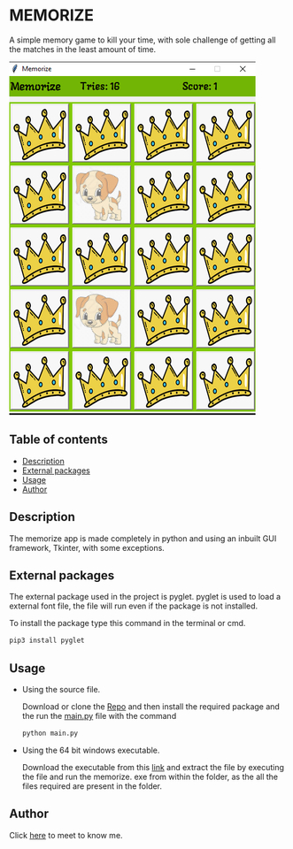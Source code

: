 # MEMORIZE

A simple memory game to kill your time, with sole challenge of getting all the matches in the least amount of time.

![snapshot of memorize](./readme/snapshot.png)


## Table of contents

  - [Description](#DESCRIPTION)
  - [External packages](#EXTERNAL-PACKAGES)
  - [Usage](#USAGE)
  - [Author](#AUTHOR)

## Description

  The memorize app is made completely in python and using an inbuilt GUI framework, Tkinter, with some exceptions.

## External packages
  The external package used in the project is pyglet.
  pyglet is used to load a external font file, the file will run even if the package is not installed.

  To install the package type this command in the terminal or cmd.

  ```bash
  pip3 install pyglet
  ```

## Usage
   - Using the source file.
         
        Download or clone the [Repo](https://github.com/Adwaith-Rajesh/Memorize) and then install the required package and the run the [main.py](./main.py) file with the command

        ```bash
        python main.py
        ```

  - Using the 64 bit windows executable.
  
      Download the executable from this [link](https://bit.ly/38vmTVe) and
      extract the file by executing the file and run
      the memorize. exe from within the folder, as
      the all the files required are present in the folder.

## Author

Click [here](https://github.com/Adwaith-Rajesh) to meet to know me.
